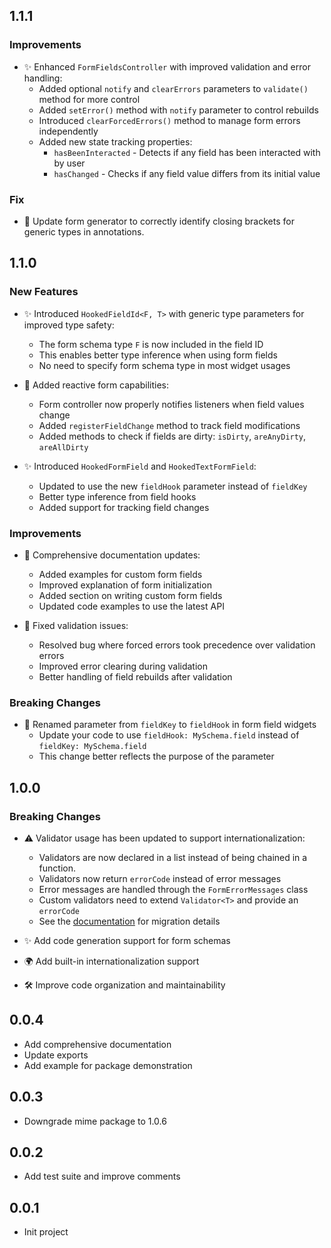 ## 1.1.1

### Improvements

* ✨ Enhanced `FormFieldsController` with improved validation and error handling:
  * Added optional `notify` and `clearErrors` parameters to `validate()` method for more control
  * Added `setError()` method with `notify` parameter to control rebuilds
  * Introduced `clearForcedErrors()` method to manage form errors independently
  * Added new state tracking properties:
    * `hasBeenInteracted` - Detects if any field has been interacted with by user
    * `hasChanged` - Checks if any field value differs from its initial value

### Fix

* 🐛 Update form generator to correctly identify closing brackets for generic types in annotations.

## 1.1.0

### New Features

* ✨ Introduced `HookedFieldId<F, T>` with generic type parameters for improved type safety:
  * The form schema type `F` is now included in the field ID
  * This enables better type inference when using form fields
  * No need to specify form schema type in most widget usages

* 🔄 Added reactive form capabilities:
  * Form controller now properly notifies listeners when field values change
  * Added `registerFieldChange` method to track field modifications
  * Added methods to check if fields are dirty: `isDirty`, `areAnyDirty`, `areAllDirty`

* ✨ Introduced `HookedFormField` and `HookedTextFormField`:
  * Updated to use the new `fieldHook` parameter instead of `fieldKey`
  * Better type inference from field hooks
  * Added support for tracking field changes

### Improvements

* 📝 Comprehensive documentation updates:
  * Added examples for custom form fields
  * Improved explanation of form initialization
  * Added section on writing custom form fields
  * Updated code examples to use the latest API

* 🐛 Fixed validation issues:
  * Resolved bug where forced errors took precedence over validation errors
  * Improved error clearing during validation
  * Better handling of field rebuilds after validation

### Breaking Changes

* 🔄 Renamed parameter from `fieldKey` to `fieldHook` in form field widgets
  * Update your code to use `fieldHook: MySchema.field` instead of `fieldKey: MySchema.field`
  * This change better reflects the purpose of the parameter

## 1.0.0

### Breaking Changes

* ⚠️ Validator usage has been updated to support internationalization:
  * Validators are now declared in a list instead of being chained in a function.
  * Validators now return `errorCode` instead of error messages
  * Error messages are handled through the `FormErrorMessages` class
  * Custom validators need to extend `Validator<T>` and provide an `errorCode`
  * See the [documentation](README.md#custom-validation-messages--internationalization) for migration details

* ✨ Add code generation support for form schemas
* 🌍 Add built-in internationalization support
* 🛠️ Improve code organization and maintainability

## 0.0.4

* Add comprehensive documentation
* Update exports
* Add example for package demonstration

## 0.0.3

* Downgrade mime package to 1.0.6

## 0.0.2

* Add test suite and improve comments

## 0.0.1

* Init project
